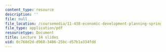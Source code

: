 ```yaml
---
content_type: resource
description: ''
file: null
file_location: /coursemedia/11-438-economic-development-planning-spring-2020/0c768d2dd968348625bcd57b1a334fdd_MIT11_438s20_lec14.pdf
file_type: application/pdf
resourcetype: Document
title: Lecture 14 slides
uid: 0c768d2d-d968-3486-25bc-d57b1a334fdd
---
```

